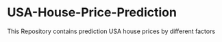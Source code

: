 # USA-House-Price-Prediction
This Repository contains prediction USA house prices by different factors 
